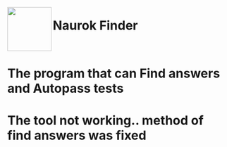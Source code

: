 <img src="https://naurok.com.ua/img/logo.png" width=100 height=100 align="left"><h1>Naurok Finder</h1>
</br><h1>The program that can Find answers and Autopass tests</h1>
# The tool not working.. method of find answers was fixed
